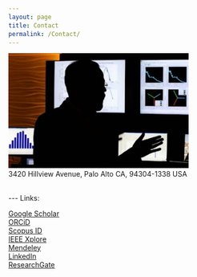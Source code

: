 ```yaml
---
layout: page
title: Contact
permalink: /Contact/
---
```


<!-- <center> -->
<img src="/Files/Ortega-Vazquez_CEI_2.jpg" alt="" class="center" width="360">
<!-- </center> -->


<br>
3420 Hillview Avenue, Palo Alto CA, 94304-1338 USA
<br>
<br>

--- Links:

[Google Scholar](https://scholar.google.com/citations?user=N59nVKwAAAAJ&hl=en) <br>
[ORCiD](http://orcid.org/0000-0002-7601-4455) <br>
[Scopus ID](https://www.scopus.com/authid/detail.uri?authorId=14919910200) <br>
[IEEE Xplore](https://ieeexplore.ieee.org/author/38272579300) <br>
[Mendeley](https://www.mendeley.com/authors/14919910200/) <br>
[LinkedIn](https://www.linkedin.com/in/miguel-a-ortega-vazquez/)  <br>
[ResearchGate](https://www.researchgate.net/profile/Miguel_Ortega-Vazquez)  <br>

